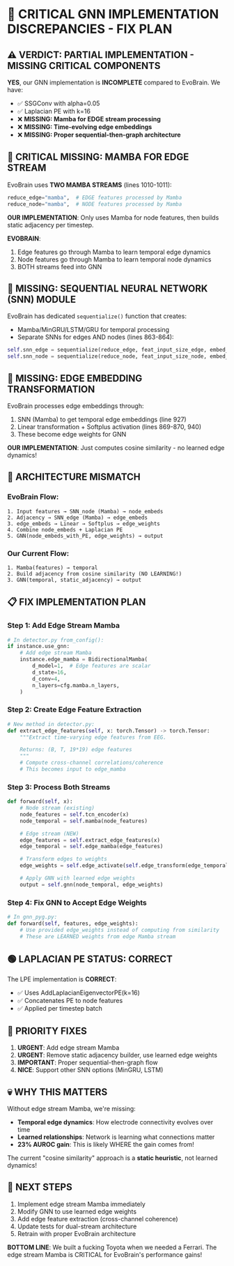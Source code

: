 # 🚨 CRITICAL GNN IMPLEMENTATION DISCREPANCIES - FIX PLAN

## ⚠️ VERDICT: PARTIAL IMPLEMENTATION - MISSING CRITICAL COMPONENTS

**YES**, our GNN implementation is **INCOMPLETE** compared to EvoBrain. We have:
- ✅ SSGConv with alpha=0.05
- ✅ Laplacian PE with k=16
- ❌ **MISSING: Mamba for EDGE stream processing**
- ❌ **MISSING: Time-evolving edge embeddings**
- ❌ **MISSING: Proper sequential-then-graph architecture**

## 🔴 CRITICAL MISSING: MAMBA FOR EDGE STREAM

EvoBrain uses **TWO MAMBA STREAMS** (lines 1010-1011):
```python
reduce_edge="mamba",  # EDGE features processed by Mamba
reduce_node="mamba",  # NODE features processed by Mamba
```

**OUR IMPLEMENTATION**: Only uses Mamba for node features, then builds static adjacency per timestep.

**EVOBRAIN**:
1. Edge features go through Mamba to learn temporal edge dynamics
2. Node features go through Mamba to learn temporal node dynamics
3. BOTH streams feed into GNN

## 🔴 MISSING: SEQUENTIAL NEURAL NETWORK (SNN) MODULE

EvoBrain has dedicated `sequentialize()` function that creates:
- Mamba/MinGRU/LSTM/GRU for temporal processing
- Separate SNNs for edges AND nodes (lines 863-864):
```python
self.snn_edge = sequentialize(reduce_edge, feat_input_size_edge, embed_inside_size)
self.snn_node = sequentialize(reduce_node, feat_input_size_node, embed_inside_size)
```

## 🔴 MISSING: EDGE EMBEDDING TRANSFORMATION

EvoBrain processes edge embeddings through:
1. SNN (Mamba) to get temporal edge embeddings (line 927)
2. Linear transformation + Softplus activation (lines 869-870, 940)
3. These become edge weights for GNN

**OUR IMPLEMENTATION**: Just computes cosine similarity - no learned edge dynamics!

## 🔴 ARCHITECTURE MISMATCH

### EvoBrain Flow:
```
1. Input features → SNN_node (Mamba) → node_embeds
2. Adjacency → SNN_edge (Mamba) → edge_embeds
3. edge_embeds → Linear → Softplus → edge_weights
4. Combine node_embeds + Laplacian PE
5. GNN(node_embeds_with_PE, edge_weights) → output
```

### Our Current Flow:
```
1. Mamba(features) → temporal
2. Build adjacency from cosine similarity (NO LEARNING!)
3. GNN(temporal, static_adjacency) → output
```

## 📋 FIX IMPLEMENTATION PLAN

### Step 1: Add Edge Stream Mamba
```python
# In detector.py from_config():
if instance.use_gnn:
    # Add edge stream Mamba
    instance.edge_mamba = BidirectionalMamba(
        d_model=1,  # Edge features are scalar
        d_state=16,
        d_conv=4,
        n_layers=cfg.mamba.n_layers,
    )
```

### Step 2: Create Edge Feature Extraction
```python
# New method in detector.py:
def extract_edge_features(self, x: torch.Tensor) -> torch.Tensor:
    """Extract time-varying edge features from EEG.

    Returns: (B, T, 19*19) edge features
    """
    # Compute cross-channel correlations/coherence
    # This becomes input to edge_mamba
```

### Step 3: Process Both Streams
```python
def forward(self, x):
    # Node stream (existing)
    node_features = self.tcn_encoder(x)
    node_temporal = self.mamba(node_features)

    # Edge stream (NEW)
    edge_features = self.extract_edge_features(x)
    edge_temporal = self.edge_mamba(edge_features)

    # Transform edges to weights
    edge_weights = self.edge_activate(self.edge_transform(edge_temporal))

    # Apply GNN with learned edge weights
    output = self.gnn(node_temporal, edge_weights)
```

### Step 4: Fix GNN to Accept Edge Weights
```python
# In gnn_pyg.py:
def forward(self, features, edge_weights):
    # Use provided edge_weights instead of computing from similarity
    # These are LEARNED weights from edge Mamba stream
```

## 🟢 LAPLACIAN PE STATUS: CORRECT

The LPE implementation is **CORRECT**:
- ✅ Uses AddLaplacianEigenvectorPE(k=16)
- ✅ Concatenates PE to node features
- ✅ Applied per timestep batch

## 🎯 PRIORITY FIXES

1. **URGENT**: Add edge stream Mamba
2. **URGENT**: Remove static adjacency builder, use learned edge weights
3. **IMPORTANT**: Proper sequential-then-graph flow
4. **NICE**: Support other SNN options (MinGRU, LSTM)

## 💀 WHY THIS MATTERS

Without edge stream Mamba, we're missing:
- **Temporal edge dynamics**: How electrode connectivity evolves over time
- **Learned relationships**: Network is learning what connections matter
- **23% AUROC gain**: This is likely WHERE the gain comes from!

The current "cosine similarity" approach is a **static heuristic**, not learned dynamics!

## 🚀 NEXT STEPS

1. Implement edge stream Mamba immediately
2. Modify GNN to use learned edge weights
3. Add edge feature extraction (cross-channel coherence)
4. Update tests for dual-stream architecture
5. Retrain with proper EvoBrain architecture

**BOTTOM LINE**: We built a fucking Toyota when we needed a Ferrari. The edge stream Mamba is CRITICAL for EvoBrain's performance gains!